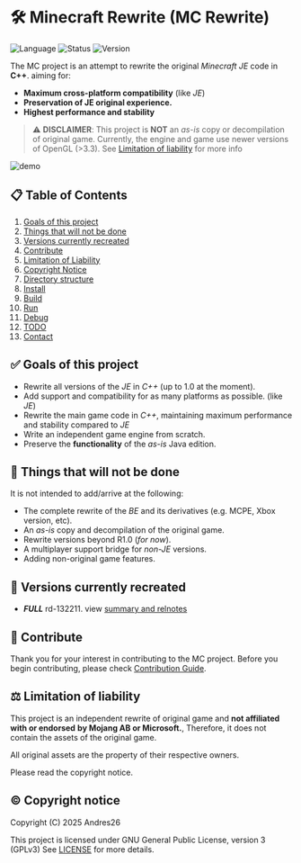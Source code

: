 # 🛠️ Minecraft Rewrite (MC Rewrite)

![Language](https://img.shields.io/badge/languages-C/C++-brightgreen)
![Status](https://img.shields.io/badge/status-In%20Development-yellow)
![Version](https://img.shields.io/badge/version-rd132211-blue)

The MC project is an attempt to rewrite the original *Minecraft JE* code in **C++**. 
aiming for:
- **Maximum cross-platform compatibility** (like *JE*)
- **Preservation of JE original experience.**
- **Highest performance and stability**

> ⚠️ **DISCLAIMER**: This project is **NOT** an *as-is* copy or decompilation of original game.
> Currently, the engine and game use newer versions of OpenGL (>3.3).
> See [Limitation of liability](#-limitation-of-liability) for more info

![demo](./Documentation/resources/mc-240825.gif)

## 📋 Table of Contents
1. [Goals of this project](#-goals-of-this-project)
2. [Things that will not be done](#-things-that-will-not-be-done)
3. [Versions currently recreated](#-versions-currently-recreated)
4. [Contribute](#-contribute)
5. [Limitation of Liability](#-limitation-of-liability)
6. [Copyright Notice](#-©-copyright-notice)
7. [Directory structure](./Documentation/directory-structure.md)
8. [Install](./Documentation/installing-guide.md)
9. [Build](./Documentation/building-guide.md)
10. [Run](./Documentation/running-mc.md)
11. [Debug](./Documentation/debugging-guide.md)
12. [TODO](./TODO)
13. [Contact](./Documentation/contact-info.md)

## ✅ Goals of this project

- Rewrite all versions of the *JE* in *C++* (up to 1.0 at the moment).
- Add support and compatibility for as many platforms as possible. (like *JE*)
- Rewrite the main game code in *C++*, maintaining maximum performance and 
  stability compared to *JE*
- Write an independent game engine from scratch.
- Preserve the **functionality** of the *as-is* Java edition.
  
## 🚫 Things that will not be done

It is not intended to add/arrive at the following:

- The complete rewrite of the *BE* and its derivatives (e.g. MCPE, Xbox version, etc).
- An *as-is* copy and decompilation of the original game.
- Rewrite versions beyond R1.0 (*for now*).
- A multiplayer support bridge for *non-JE* versions.
- Adding non-original game features.

## 📌 Versions currently recreated

- ***FULL*** rd-132211. view [summary and relnotes](Documentation/versions/rd-132211/relnotes.md)
  
## 🤝 Contribute

Thank you for your interest in contributing to the MC project. Before 
you begin contributing, please check [Contribution Guide](./CONTRIBUTING.md).

## ⚖️ Limitation of liability

This project is an independent rewrite of original game and **not affiliated with or endorsed**
**by Mojang AB or Microsoft.**, Therefore, it does not contain the assets of the original game.

All original assets are the property of their respective owners.

Please read the copyright notice.

## © Copyright notice

Copyright (C) 2025 Andres26

This project is licensed under GNU General Public License, version 3 (GPLv3)
See [LICENSE](./LICENSE) for more details.
